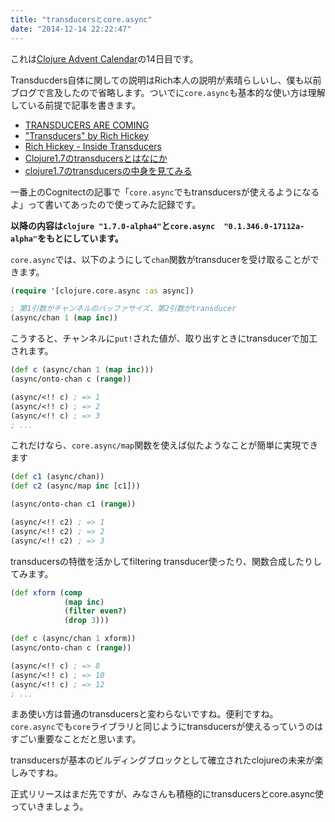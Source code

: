 ```yaml
---
title: "transducersとcore.async"
date: "2014-12-14 22:22:47"
---
```


これは[Clojure Advent Calendar](http://qiita.com/advent-calendar/2014/clojure)の14日目です。

Transducders自体に関しての説明はRich本人の説明が素晴らしいし、僕も以前ブログで言及したので省略します。ついでに`core.async`も基本的な使い方は理解している前提で記事を書きます。

- [TRANSDUCERS ARE COMING](http://blog.cognitect.com/blog/2014/8/6/transducers-are-coming)
- ["Transducers" by Rich Hickey](https://www.youtube.com/watch?v=6mTbuzafcII)
- [Rich Hickey - Inside Transducers](https://www.youtube.com/watch?v=4KqUvG8HPYo&list=PLZdCLR02grLoc322bYirANEso3mmzvCiI&index=8)
- [Clojure1.7のtransducersとはなにか](http://k2nr.me/blog/2014/08/10/transducers.html)
- [clojure1.7のtransducersの中身を見てみる](http://k2nr.me/blog/2014/08/11/transducers-2.html)

一番上のCognitectの記事で「`core.async`でもtransducersが使えるようになるよ」って書いてあったので使ってみた記録です。

**以降の内容は`clojure "1.7.0-alpha4"`と`core.async  "0.1.346.0-17112a-alpha"`をもとにしています。**


`core.async`では、以下のようにして`chan`関数がtransducerを受け取ることができます。

```clojure
(require '[clojure.core.async :as async])

; 第1引数がチャンネルのバッファサイズ、第2引数がtransducer
(async/chan 1 (map inc))
```

こうすると、チャンネルに`put!`された値が、取り出すときにtransducerで加工されます。

```clojure
(def c (async/chan 1 (map inc)))
(async/onto-chan c (range))

(async/<!! c) ; => 1
(async/<!! c) ; => 2
(async/<!! c) ; => 3
; ...
```

これだけなら、`core.async/map`関数を使えば似たようなことが簡単に実現できます

```clojure
(def c1 (async/chan))
(def c2 (async/map inc [c1]))

(async/onto-chan c1 (range))

(async/<!! c2) ; => 1
(async/<!! c2) ; => 2
(async/<!! c2) ; => 3
```

transducersの特徴を活かしてfiltering transducer使ったり、関数合成したりしてみます。


```clojure
(def xform (comp
            (map inc)
            (filter even?)
            (drop 3)))

(def c (async/chan 1 xform))
(async/onto-chan c (range))

(async/<!! c) ; => 8
(async/<!! c) ; => 10
(async/<!! c) ; => 12
; ...

```

まあ使い方は普通のtransducersと変わらないですね。便利ですね。
`core.async`でも`core`ライブラリと同じようにtransducersが使えるっていうのはすごい重要なことだと思います。

transducersが基本のビルディングブロックとして確立されたclojureの未来が楽しみですね。


正式リリースはまだ先ですが、みなさんも積極的にtransducersとcore.async使っていきましょう。
